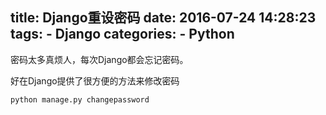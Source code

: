 title: Django重设密码
date: 2016-07-24 14:28:23
tags:
    - Django
categories:
    - Python
---
密码太多真烦人，每次Django都会忘记密码。

好在Django提供了很方便的方法来修改密码
```
python manage.py changepassword
```
